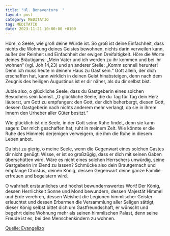 ```yaml
---
title: "Hl. Bonaventura  "
layout: post
category: MEDITATIO
tag: MEDITATIO
date: 2023-11-21 10:00:00 +0100
---
```

Höre, o Seele, wie groß deine Würde ist. So groß ist deine Einfachheit, dass nichts die Wohnung deines Geistes bewohnen, nichts darin verweilen kann, außer der Reinheit und Einfachheit der ewigen Dreifaltigkeit. Höre die Worte deines Bräutigams: „Mein Vater und ich werden zu ihr kommen und bei ihr wohnen“ (vgl.<!--more--> Joh 14,23) und an anderer Stelle: „Komm schnell herunter! Denn ich muss heute in deinem Haus zu Gast sein.“ Gott allein, der dich erschaffen hat, kann wirklich in deinen Geist hinabsteigen, denn nach dem Zeugnis des heiligen Augustinus ist er dir näher, als du dir selbst bist.

Juble also, o glückliche Seele, dass du Gastgeberin eines solchen Besuchers sein kannst. „O glückliche Seele, die du Tag für Tag dein Herz läuterst, um Gott zu empfangen: den Gott, der dich beherbergt, diesen Gott, dessen Gastgeberin nach nichts anderem mehr verlangt, da sie in ihrem Innern den Urheber aller Güter besitzt.“

Wie glücklich ist die Seele, in der Gott seine Ruhe findet, denn sie kann sagen: Der mich geschaffen hat, ruht in meinem Zelt. Wie könnte er die Ruhe des Himmels derjenigen verweigern, die ihm die Ruhe in diesem Leben anbot.

Du bist zu gierig, o meine Seele, wenn die Gegenwart eines solchen Gastes dir nicht genügt. Wisse, er ist so großzügig, dass er dich mit seinen Gaben überschütten wird. Wäre es nicht eines solchen Herrschers unwürdig, seine Gastgeberin im Elend zu lassen? Schmücke also dein Brautgemach und empfange Christus, deinen König, dessen Gegenwart deine ganze Familie erfreuen und begeistern wird.

O wahrhaft erstaunliches und höchst bewundernswertes Wort! Der König, dessen Herrlichkeit Sonne und Mond bewundern, dessen Majestät Himmel und Erde verehren, dessen Weisheit die Legionen himmlischer Geister erleuchtet und dessen Erbarmen die Versammlung aller Seligen sättigt, dieser König selbst bittet dich um Gastfreundschaft, er wünscht und begehrt deine Wohnung mehr als seinen himmlischen Palast, denn seine Freude ist es, bei den Menschenkindern zu wohnen.




[Quelle: Evangelizo](https://evangeliumtagfuertag.org/DE/gospel)